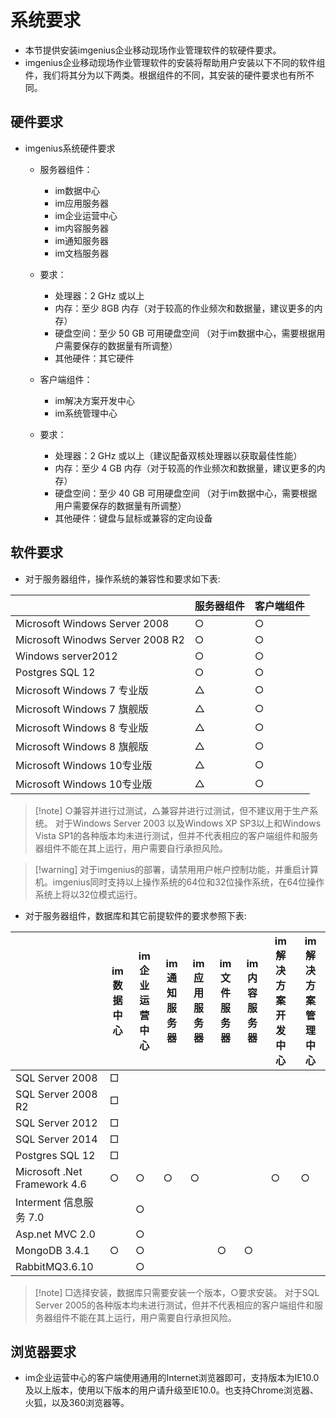 # 系统要求

* 本节提供安装imgenius企业移动现场作业管理软件的软硬件要求。
* imgenius企业移动现场作业管理软件的安装将帮助用户安装以下不同的软件组件，我们将其分为以下两类。根据组件的不同，其安装的硬件要求也有所不同。

## 硬件要求

* imgenius系统硬件要求
  * 服务器组件：
    * im数据中心
    * im应用服务器
    * im企业运营中心
    * im内容服务器
    * im通知服务器
    * im文档服务器
  * 要求：  
    * 处理器：2 GHz 或以上
    * 内存：至少 8GB 内存（对于较高的作业频次和数据量，建议更多的内存）
    * 硬盘空间：至少 50 GB 可用硬盘空间 （对于im数据中心，需要根据用户需要保存的数据量有所调整）
    * 其他硬件：其它硬件
  
  * 客户端组件：
    * im解决方案开发中心  
    * im系统管理中心
  * 要求：  
    * 处理器：2 GHz 或以上（建议配备双核处理器以获取最佳性能）
    * 内存：至少 4 GB 内存（对于较高的作业频次和数据量，建议更多的内存）
    * 硬盘空间：至少 40 GB 可用硬盘空间 （对于im数据中心，需要根据用户需要保存的数据量有所调整）
    * 其他硬件：键盘与鼠标或兼容的定向设备

## 软件要求

* 对于服务器组件，操作系统的兼容性和要求如下表:

|   | 服务器组件 |客户端组件|
| --- | --- | -
| Microsoft Windows Server 2008 | ○ | ○ |
| Microsoft Winodws Server 2008 R2 | ○ | ○ |
| Windows server2012 | ○ |  ○ |
| Postgres SQL 12 | ○ | ○ |
| Microsoft Windows 7 专业版 | △  | ○ |
| Microsoft Windows 7 旗舰版 | △  | ○ |
| Microsoft Windows 8 专业版 | △  | ○ |
| Microsoft Windows 8 旗舰版 | △  | ○ |
| Microsoft Windows 10专业版 | △  | ○ |
| Microsoft Windows 10专业版 | △  | ○ |

> [!note] ○兼容并进行过测试，△兼容并进行过测试，但不建议用于生产系统。
对于Windows Server 2003 以及Windows XP SP3以上和Windows Vista SP1的各种版本均未进行测试，但并不代表相应的客户端组件和服务器组件不能在其上运行，用户需要自行承担风险。

> [!warning] 对于imgenius的部署，请禁用用户帐户控制功能，并重启计算机。imgenius同时支持以上操作系统的64位和32位操作系统，在64位操作系统上将以32位模式运行。

* 对于服务器组件，数据库和其它前提软件的要求参照下表:

|  | im数据中心 | im企业运营中心 |im通知服务器 | im应用服务器 | im文件服务器 |im内容服务器 |im解决方案开发中心 | im解决方案管理中心 |
| --- | --- | --- |--- | --- | --- |--- |--- |--- |
| SQL Server 2008 | □ |  |  |  |  |  |  |  |
| SQL Server 2008 R2 | □ |  |  |  |  |  |  |  |
| SQL Server 2012 | □ |  |  |  |  |  |  |  |
| SQL Server 2014 | □ |  |  |  |  |  |  |  |
| Postgres SQL 12 | □ |  |  |  |  |  |  |  |
| Microsoft .Net Framework 4.6 | ○ | ○ | ○ | ○ |   | | ○| ○|
| Interment 信息服务 7.0 |  | ○ |  |  |  |  |  |  |
| Asp.net MVC 2.0 |  | ○ |  |  |  |  |  |  |
| MongoDB 3.4.1 | ○ | ○ |  |  | ○ | ○ |  |  |
| RabbitMQ3.6.10 |  | ○ |  |  |  |  |  |  |

> [!note] □选择安装，数据库只需要安装一个版本，○要求安装。
对于SQL Server 2005的各种版本均未进行测试，但并不代表相应的客户端组件和服务器组件不能在其上运行，用户需要自行承担风险。
  
## 浏览器要求

* im企业运营中心的客户端使用通用的Internet浏览器即可，支持版本为IE10.0及以上版本，使用以下版本的用户请升级至IE10.0。也支持Chrome浏览器、火狐，以及360浏览器等。